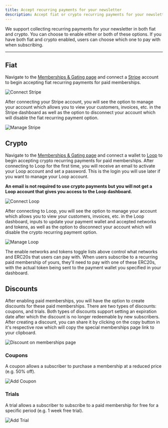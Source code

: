 ```yaml
---
title: Accept recurring payments for your newsletter
description: Accept fiat or crypto recurring payments for your newsletter.
---
```


We support collecting recurring payments for your newsletter in both fiat and crypto. You can choose to enable either or both of these options. If you have both fiat and crypto enabled, users can choose which one to pay with when subscribing.

---

## Fiat

Navigate to the [Memberships & Gating page](https://paragraph.xyz/settings/publication/memberships-token-gating) and connect a [Stripe](https://stripe.com/) account to begin accepting fiat recurring payments for paid memberships.

![Connect Stripe](/img/stripe-connect.png)

After connecting your Stripe account, you will see the option to manage your account which allows you to view your customers, invoices, etc. in the Stripe dashboard as well as the option to disconnect your account which will disable the fiat recurring payment option.

![Manage Stripe](/img/stripe-manage.png)

## Crypto

Navigate to the [Memberships & Gating page](https://paragraph.xyz/settings/publication/memberships-token-gating) and connect a wallet to [Loop](https://www.loopcrypto.xyz/) to begin accepting crypto recurring payments for paid memberships. After connecting to Loop for the first time, you will receive an email to activate your Loop account and set a password. This is the login you will use later if you want to manage your Loop account.

**An email is not required to use crypto payments but you will not get a Loop account that gives you access to the Loop dashboard.**

![Connect Loop](/img/loop-connect.png)

After connecting to Loop, you will see the option to manage your account which allows you to view your customers, invoices, etc. in the Loop dashboard, inputs to update your payment wallet and accepted networks and tokens, as well as the option to disconnect your account which will disable the crypto recurring payment option.

![Manage Loop](/img/loop-manage.png)

The enable networks and tokens toggle lists above control what networks and ERC20s that users can pay with. When users subscribe to a recurring paid membership of yours, they'll need to pay with one of these ERC20s, with the actual token being sent to the payment wallet you specified in your dashboard.

## Discounts

After enabling paid memberships, you will have the option to create discounts for these paid memberships. There are two types of discounts: coupons, and trials. Both types of discounts support setting an expiration date after which the discount is no longer redeemable by new subscribers. After creating a discount, you can share it by clicking on the copy button in it's respective row which will copy the special memberships page link to your clipboard.

![Discount on memberships page](/img/discounts-memberships.png)

### Coupons

A coupon allows a subscriber to purchase a membership at a reduced price (e.g. 50% off).

![Add Coupon](/img/discounts-coupon.png)

### Trials

A trial allows a subscriber to subscribe to a paid membership for free for a specific period (e.g. 1 week free trial).

![Add Trial](/img/discounts-trial.png)
